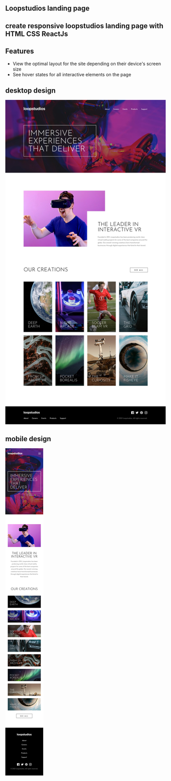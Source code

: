 ## Loopstudios landing page

## create responsive loopstudios landing page with HTML CSS ReactJs

## Features

- View the optimal layout for the site depending on their device's screen size
- See hover states for all interactive elements on the page

## desktop design

![](./src/images/desktop-design.jpg)

## mobile design

![](./src/images/mobile-design.jpg)
